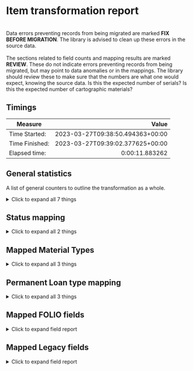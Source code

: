 # Item transformation report   
<br/>Data errors preventing records from being migrated are marked **FIX BEFORE MIGRATION**. The library is advised to clean up these errors in the source data.<br/><br/> The sections related to field counts and mapping results are marked **REVIEW**. These do not indicate errors preventing records from being migrated, but may point to data anomalies or in the mappings. The library should review these to make sure that the numbers are what one would expect, knowing the source data. Is this the expected number of serials? Is this the expected number of cartographic materials?
## Timings   
   
Measure | Value   
--- | ---:   
Time Started: | 2023-03-27T09:38:50.494363+00:00   
Time Finished: | 2023-03-27T09:39:02.377625+00:00   
Elapsed time: | 0:00:11.883262   
   
## General statistics    
A list of general counters to outline the transformation as a whole.    
<details><summary>Click to expand all 7 things</summary>     
   
Measure | Count   
--- | ---:   
Empty rows in bw_items.tsv | 0   
Number of Legacy items in file_name='bw_items.tsv' suppressed=False staff_suppressed=False service_point_id='' | 10   
Number of files processed | 1   
Number of legacy items in total | 10   
Number of records written to disk | 10   
Total rows in bw_items.tsv | 10   
</details>   
   
## Status mapping    
    
<details><summary>Click to expand all 2 things</summary>     
   
Measure | Count   
--- | ---:   
'' -> Available | 10   
</details>   
   
## Mapped Material Types    
    
<details><summary>Click to expand all 3 things</summary>     
   
Measure | Count   
--- | ---:   
a   -> sound recording | 9   
c   -> video recording | 1   
</details>   
   
## Permanent Loan type mapping    
    
<details><summary>Click to expand all 3 things</summary>     
   
Measure | Count   
--- | ---:   
0 -> Can circulate | 9   
199 -> Reading room | 1   
</details>   

## Mapped FOLIO fields
<details><summary>Click to expand field report</summary>     

FOLIO Field | Mapped | Unmapped  
--- | --- | ---:  
_version | 0 (0%) | 10 (100%) 
accessionNumber | 0 (0%) | 10 (100%) 
administrativeNotes | 0 (0%) | 10 (100%) 
barcode | 10 (100%) | 0 (0%) 
chronology | 0 (0%) | 10 (100%) 
circulationNotes | 0 (0%) | 10 (100%) 
copyNumber | 0 (0%) | 10 (100%) 
descriptionOfPieces | 0 (0%) | 10 (100%) 
discoverySuppress | 0 (0%) | 10 (100%) 
effectiveCallNumberComponents | 0 (0%) | 10 (100%) 
effectiveLocationId | 0 (0%) | 10 (100%) 
effectiveShelvingOrder | 0 (0%) | 10 (100%) 
electronicAccess | 0 (0%) | 10 (100%) 
enumeration | 0 (0%) | 10 (100%) 
formerIds | 10 (100%) | 0 (0%) 
holdingsRecord2 | 0 (0%) | 10 (100%) 
holdingsRecordId | 10 (100%) | 0 (0%) 
hrid | 10 (100%) | 0 (0%) 
id | 10 (100%) | 0 (0%) 
inTransitDestinationServicePointId | 0 (0%) | 10 (100%) 
itemDamagedStatusDate | 0 (0%) | 10 (100%) 
itemDamagedStatusId | 0 (0%) | 10 (100%) 
itemIdentifier | 0 (0%) | 10 (100%) 
itemLevelCallNumber | 0 (0%) | 10 (100%) 
itemLevelCallNumberPrefix | 0 (0%) | 10 (100%) 
itemLevelCallNumberSuffix | 0 (0%) | 10 (100%) 
itemLevelCallNumberTypeId | 0 (0%) | 10 (100%) 
lastCheckIn | 0 (0%) | 10 (100%) 
materialType | 0 (0%) | 10 (100%) 
materialTypeId | 10 (100%) | 0 (0%) 
metadata | 10 (100%) | 0 (0%) 
metadata.createdByUserId | 10 (100%) | 0 (0%) 
metadata.createdDate | 10 (100%) | 0 (0%) 
metadata.updatedByUserId | 10 (100%) | 0 (0%) 
metadata.updatedDate | 10 (100%) | 0 (0%) 
missingPieces | 0 (0%) | 10 (100%) 
missingPiecesDate | 0 (0%) | 10 (100%) 
notes | 0 (0%) | 10 (100%) 
numberOfMissingPieces | 0 (0%) | 10 (100%) 
numberOfPieces | 0 (0%) | 10 (100%) 
permanentLoanTypeId | 10 (100%) | 0 (0%) 
permanentLocation | 0 (0%) | 10 (100%) 
permanentLocationId | 0 (0%) | 10 (100%) 
purchaseOrderLineIdentifier | 0 (0%) | 10 (100%) 
statisticalCodeIds | 0 (0%) | 10 (100%) 
status | 10 (100%) | 0 (0%) 
status.date | 10 (100%) | 0 (0%) 
status.name | 10 (100%) | 0 (0%) 
tags | 0 (0%) | 10 (100%) 
temporaryLoanTypeId | 0 (0%) | 10 (100%) 
temporaryLocation | 0 (0%) | 10 (100%) 
temporaryLocationId | 0 (0%) | 10 (100%) 
volume | 0 (0%) | 10 (100%) 
yearCaption | 0 (0%) | 10 (100%) 
</details>   

## Mapped Legacy fields
<details><summary>Click to expand field report</summary>     

Legacy Field | Present | Mapped | Unmapped  
--- | --- | --- | ---:  
BARCODE(ITEM) | 10 (100.0%) | 10 (100%) | 0  
I TYPE | 10 (100.0%) | 10 (100%) | 0  
MAT TYPE | 10 (100.0%) | 10 (100%) | 0  
RECORD #(BIBLIO) | 10 (100.0%) | 10 (100%) | 0  
RECORD #(ITEM) | 30 (300.0%) | 30 (300%) | 0  
</details>   
